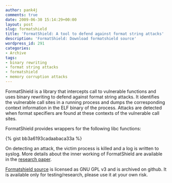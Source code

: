 ```yaml
---
author: pank4j
comments: true
date: 2009-06-30 15:14:29+00:00
layout: post
slug: formatshield
title: 'FormatShield: A tool to defend against format string attacks'
description: 'FormatShield: Download formatshield source'
wordpress_id: 291
categories:
- Archive
tags:
- binary rewriting
- format string attacks
- formatshield
- memory corruption attacks
---
```


FormatShield is a library that intercepts call to vulnerable functions and uses binary rewriting to defend against format string attacks. It identifies the vulnerable call sites in a running process and dumps the corresponding context information in the ELF binary of the process. Attacks are detected when format specifiers are found at these contexts of the vulnerable call sites.

FormatShield provides wrappers for the following libc functions:

{% gist bb3a6193cadaabaca33a %}

On detecting an attack, the victim process is killed and a log is written to syslog. More details about the inner working of FormatShield are available in the [research paper](/public/files/formatshield-acisp08.pdf).

[Formatshield source](https://github.com/pank4j/formatshield) is licensed as GNU GPL v3 and is archived on github. It is available only for testing/research, please use it at your own risk.
